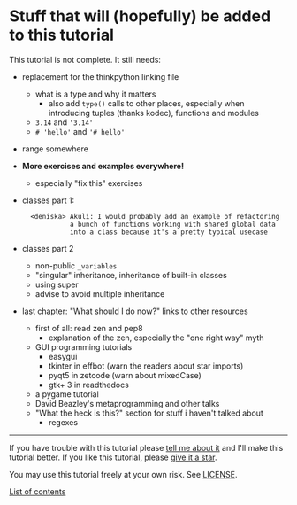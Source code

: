 # Stuff that will (hopefully) be added to this tutorial

This tutorial is not complete. It still needs:

- replacement for the thinkpython linking file
    - what is a type and why it matters
        - also add `type()` calls to other places, especially when
          introducing tuples (thanks kodec), functions and modules
    - `3.14` and `'3.14'`
    - `# 'hello'` and `'# hello'`
- range somewhere
- **More exercises and examples everywhere!**
    - especially "fix this" exercises
- classes part 1:

        <deniska> Akuli: I would probably add an example of refactoring
                  a bunch of functions working with shared global data
                  into a class because it's a pretty typical usecase

- classes part 2
    - non-public `_variables`
    - "singular" inheritance, inheritance of built-in classes
    - using super
    - advise to avoid multiple inheritance
- last chapter: "What should I do now?" links to other resources
    - first of all: read zen and pep8
        - explanation of the zen, especially the "one right way" myth
    - GUI programming tutorials
        - easygui
        - tkinter in effbot (warn the readers about star imports)
        - pyqt5 in zetcode (warn about mixedCase)
        - gtk+ 3 in readthedocs
    - a pygame tutorial
    - David Beazley's metaprogramming and other talks
    - "What the heck is this?" section for stuff i haven't talked about
        - regexes

***

If you have trouble with this tutorial please [tell me about
it](./contact-me.md) and I'll make this tutorial better. If you
like this tutorial, please [give it a
star](./README.md#how-can-i-thank-you-for-writing-and-sharing-this-tutorial).

You may use this tutorial freely at your own risk. See
[LICENSE](./LICENSE).

[List of contents](./README.md#list-of-contents)
